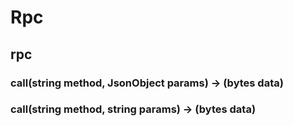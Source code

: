 # Rpc

## rpc



### **call(string method, JsonObject params) &rarr; (bytes data)**



### **call(string method, string params) &rarr; (bytes data)**




